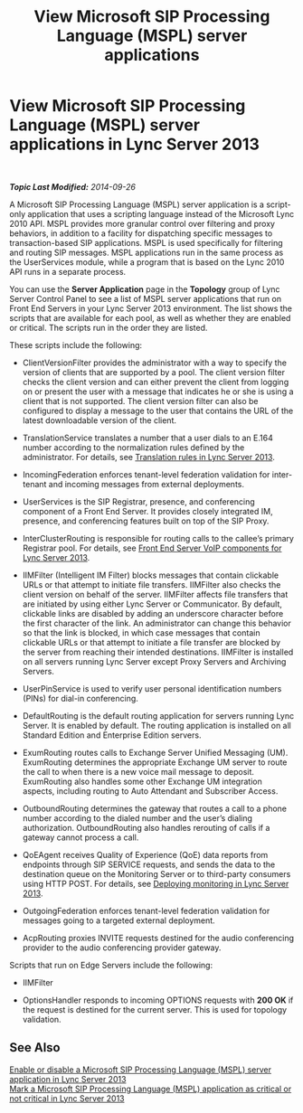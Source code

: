 ﻿---
title: 'View Microsoft SIP Processing Language (MSPL) server applications'
TOCTitle: View Microsoft SIP Processing Language (MSPL) server applications
ms:assetid: b7df1323-b6bd-4925-8fe6-5241c91fe51b
ms:mtpsurl: https://technet.microsoft.com/en-us/library/Gg182575(v=OCS.15)
ms:contentKeyID: 48185202
ms.date: 09/26/2014
mtps_version: v=OCS.15
---

<div data-xmlns="http://www.w3.org/1999/xhtml">

<div class="topic" data-xmlns="http://www.w3.org/1999/xhtml" data-msxsl="urn:schemas-microsoft-com:xslt" data-cs="http://msdn.microsoft.com/en-us/">

<div data-asp="http://msdn2.microsoft.com/asp">

# View Microsoft SIP Processing Language (MSPL) server applications in Lync Server 2013

</div>

<div id="mainSection">

<div id="mainBody">

<span> </span>

_**Topic Last Modified:** 2014-09-26_

A Microsoft SIP Processing Language (MSPL) server application is a script-only application that uses a scripting language instead of the Microsoft Lync 2010 API. MSPL provides more granular control over filtering and proxy behaviors, in addition to a facility for dispatching specific messages to transaction-based SIP applications. MSPL is used specifically for filtering and routing SIP messages. MSPL applications run in the same process as the UserServices module, while a program that is based on the Lync 2010 API runs in a separate process.

You can use the **Server Application** page in the **Topology** group of Lync Server Control Panel to see a list of MSPL server applications that run on Front End Servers in your Lync Server 2013 environment. The list shows the scripts that are available for each pool, as well as whether they are enabled or critical. The scripts run in the order they are listed.

These scripts include the following:

  - ClientVersionFilter provides the administrator with a way to specify the version of clients that are supported by a pool. The client version filter checks the client version and can either prevent the client from logging on or present the user with a message that indicates he or she is using a client that is not supported. The client version filter can also be configured to display a message to the user that contains the URL of the latest downloadable version of the client.

  - TranslationService translates a number that a user dials to an E.164 number according to the normalization rules defined by the administrator. For details, see [Translation rules in Lync Server 2013](lync-server-2013-translation-rules.md).

  - IncomingFederation enforces tenant-level federation validation for inter-tenant and incoming messages from external deployments.

  - UserServices is the SIP Registrar, presence, and conferencing component of a Front End Server. It provides closely integrated IM, presence, and conferencing features built on top of the SIP Proxy.

  - InterClusterRouting is responsible for routing calls to the callee’s primary Registrar pool. For details, see [Front End Server VoIP components for Lync Server 2013](lync-server-2013-front-end-server-voip-components.md).

  - IIMFilter (Intelligent IM Filter) blocks messages that contain clickable URLs or that attempt to initiate file transfers. IIMFilter also checks the client version on behalf of the server. IIMFilter affects file transfers that are initiated by using either Lync Server or Communicator. By default, clickable links are disabled by adding an underscore character before the first character of the link. An administrator can change this behavior so that the link is blocked, in which case messages that contain clickable URLs or that attempt to initiate a file transfer are blocked by the server from reaching their intended destinations. IIMFilter is installed on all servers running Lync Server except Proxy Servers and Archiving Servers.

  - UserPinService is used to verify user personal identification numbers (PINs) for dial-in conferencing.

  - DefaultRouting is the default routing application for servers running Lync Server. It is enabled by default. The routing application is installed on all Standard Edition and Enterprise Edition servers.

  - ExumRouting routes calls to Exchange Server Unified Messaging (UM). ExumRouting determines the appropriate Exchange UM server to route the call to when there is a new voice mail message to deposit. ExumRouting also handles some other Exchange UM integration aspects, including routing to Auto Attendant and Subscriber Access.

  - OutboundRouting determines the gateway that routes a call to a phone number according to the dialed number and the user’s dialing authorization. OutboundRouting also handles rerouting of calls if a gateway cannot process a call.

  - QoEAgent receives Quality of Experience (QoE) data reports from endpoints through SIP SERVICE requests, and sends the data to the destination queue on the Monitoring Server or to third-party consumers using HTTP POST. For details, see [Deploying monitoring in Lync Server 2013](lync-server-2013-deploying-monitoring.md).

  - OutgoingFederation enforces tenant-level federation validation for messages going to a targeted external deployment.

  - AcpRouting proxies INVITE requests destined for the audio conferencing provider to the audio conferencing provider gateway.

Scripts that run on Edge Servers include the following:

  - IIMFilter

  - OptionsHandler responds to incoming OPTIONS requests with **200 OK** if the request is destined for the current server. This is used for topology validation.

<div>

## See Also


[Enable or disable a Microsoft SIP Processing Language (MSPL) server application in Lync Server 2013](lync-server-2013-enable-or-disable-a-microsoft-sip-processing-language-mspl-server-application.md)  
[Mark a Microsoft SIP Processing Language (MSPL) application as critical or not critical in Lync Server 2013](lync-server-2013-mark-a-microsoft-sip-processing-language-mspl-application-as-critical-or-not-critical.md)  
  

</div>

</div>

<span> </span>

</div>

</div>

</div>

